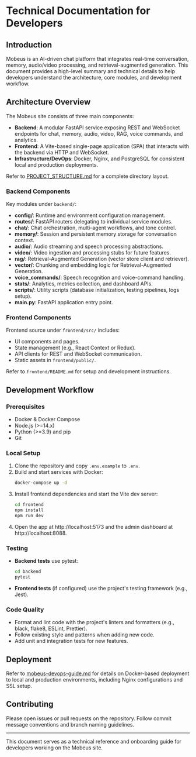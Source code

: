 # Technical Documentation for Developers

## Introduction

Mobeus is an AI-driven chat platform that integrates real-time conversation, memory, audio/video processing, and retrieval-augmented generation. This document provides a high-level summary and technical details to help developers understand the architecture, core modules, and development workflow.

## Architecture Overview

The Mobeus site consists of three main components:

- **Backend**: A modular FastAPI service exposing REST and WebSocket endpoints for chat, memory, audio, video, RAG, voice commands, and analytics.
- **Frontend**: A Vite-based single-page application (SPA) that interacts with the backend via HTTP and WebSocket.
- **Infrastructure/DevOps**: Docker, Nginx, and PostgreSQL for consistent local and production deployments.

Refer to [PROJECT_STRUCTURE.md](../PROJECT_STRUCTURE.md) for a complete directory layout.

### Backend Components

Key modules under `backend/`:

- **config/**: Runtime and environment configuration management.
- **routes/**: FastAPI routers delegating to individual service modules.
- **chat/**: Chat orchestration, multi-agent workflows, and tone control.
- **memory/**: Session and persistent memory storage for conversation context.
- **audio/**: Audio streaming and speech processing abstractions.
- **video/**: Video ingestion and processing stubs for future features.
- **rag/**: Retrieval-Augmented Generation (vector store client and retriever).
- **vector/**: Chunking and embedding logic for Retrieval-Augmented Generation.
- **voice_commands/**: Speech recognition and voice-command handling.
- **stats/**: Analytics, metrics collection, and dashboard APIs.
- **scripts/**: Utility scripts (database initialization, testing pipelines, logs setup).
- **main.py**: FastAPI application entry point.

### Frontend Components

Frontend source under `frontend/src/` includes:

- UI components and pages.
- State management (e.g., React Context or Redux).
- API clients for REST and WebSocket communication.
- Static assets in `frontend/public/`.

Refer to `frontend/README.md` for setup and development instructions.

## Development Workflow

### Prerequisites

- Docker & Docker Compose
- Node.js (>=14.x)
- Python (>=3.9) and pip
- Git

### Local Setup

1. Clone the repository and copy `.env.example` to `.env`.
2. Build and start services with Docker:
   ```bash
   docker-compose up -d
   ```
3. Install frontend dependencies and start the Vite dev server:
   ```bash
   cd frontend
   npm install
   npm run dev
   ```
4. Open the app at http://localhost:5173 and the admin dashboard at http://localhost:8088.

### Testing

- **Backend tests** use pytest:
  ```bash
  cd backend
  pytest
  ```
- **Frontend tests** (if configured) use the project's testing framework (e.g., Jest).

### Code Quality

- Format and lint code with the project's linters and formatters (e.g., black, flake8, ESLint, Prettier).
- Follow existing style and patterns when adding new code.
- Add unit and integration tests for new features.

## Deployment

Refer to [mobeus-devops-guide.md](../mobeus-devops-guide.md) for details on Docker-based deployment to local and production environments, including Nginx configurations and SSL setup.

## Contributing

Please open issues or pull requests on the repository. Follow commit message conventions and branch naming guidelines.

---

This document serves as a technical reference and onboarding guide for developers working on the Mobeus site.